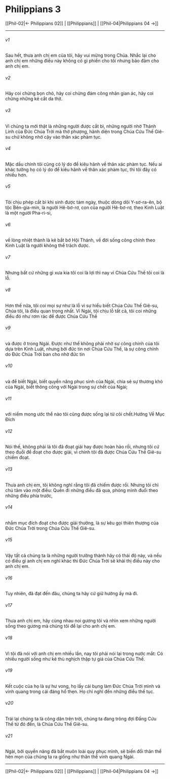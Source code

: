 # Philippians 3

[[Phil-02|← Philippians 02]] | [[Philippians]] | [[Phil-04|Philippians 04 →]]
***



###### v1 
Sau hết, thưa anh chị em của tôi, hãy vui mừng trong Chúa. Nhắc lại cho anh chị em những điều này không có gì phiền cho tôi nhưng bảo đảm cho anh chị em. 

###### v2 
Hãy coi chừng bọn chó, hãy coi chừng đám công nhân gian ác, hãy coi chừng những kẻ cắt da thịt. 

###### v3 
Vì chúng ta mới thật là những người được cắt bì, những người nhờ Thánh Linh của Đức Chúa Trời mà thờ phượng, hãnh diện trong Chúa Cứu Thế Giê-su chứ không nhờ cậy vào thân xác phàm tục. 

###### v4 
Mặc dầu chính tôi cũng có lý do để kiêu hãnh về thân xác phàm tục. Nếu ai khác tưởng họ có lý do để kiêu hãnh về thân xác phàm tục, thì tôi đây có nhiều hơn. 

###### v5 
Tôi chịu phép cắt bì khi sinh được tám ngày, thuộc dòng dõi Y-sơ-ra-ên, bộ tộc Bên-gia-min, là người Hê-bơ-rơ, con của người Hê-bơ-rơ, theo Kinh Luật là một người Pha-ri-si, 

###### v6 
về lòng nhiệt thành là kẻ bắt bớ Hội Thánh, về đời sống công chính theo Kinh Luật là người không thể trách được. 

###### v7 
Nhưng bất cứ những gì xưa kia tôi coi là lợi thì nay vì Chúa Cứu Thế tôi coi là lỗ. 

###### v8 
Hơn thế nữa, tôi coi mọi sự như là lỗ vì sự hiểu biết Chúa Cứu Thế Giê-su, Chúa tôi, là điều quan trọng nhất. Vì Ngài, tôi chịu lỗ tất cả, tôi coi những điều đó như rơm rác để được Chúa Cứu Thế 

###### v9 
và được ở trong Ngài. Được như thế không phải nhờ sự công chính của tôi dựa trên Kinh Luật, nhưng bởi đức tin nơi Chúa Cứu Thế, là sự công chính do Đức Chúa Trời ban cho nhờ đức tin 

###### v10 
và để biết Ngài, biết quyền năng phục sinh của Ngài, chia sẻ sự thương khó của Ngài, biết thông công với Ngài trong sự chết của Ngài; 

###### v11 
với niềm mong ước thể nào tôi cũng được sống lại từ cõi chết.Hướng Về Mục Đích 

###### v12 
Nói thế, không phải là tôi đã đoạt giải hay được hoàn hảo rồi, nhưng tôi cứ theo đuổi để đoạt cho được giải, vì chính tôi đã được Chúa Cứu Thế Giê-su chiếm đoạt. 

###### v13 
Thưa anh chị em, tôi không nghĩ rằng tôi đã chiếm được rồi. Nhưng tôi chỉ chú tâm vào một điều: Quên đi những điều đã qua, phóng mình đuổi theo những điều phía trước, 

###### v14 
nhắm mục đích đoạt cho được giải thưởng, là sự kêu gọi thiên thượng của Đức Chúa Trời trong Chúa Cứu Thế Giê-su. 

###### v15 
Vậy tất cả chúng ta là những người trưởng thành hãy có thái độ này, và nếu có điều gì anh chị em nghĩ khác thì Đức Chúa Trời sẽ khải thị điều này cho anh chị em. 

###### v16 
Tuy nhiên, đã đạt đến đâu, chúng ta hãy cứ giữ hướng ấy mà đi. 

###### v17 
Thưa anh chị em, hãy cùng nhau noi gương tôi và nhìn xem những người sống theo gương mà chúng tôi để lại cho anh chị em. 

###### v18 
Vì tôi đã nói với anh chị em nhiều lần, nay tôi phải nói lại trong nước mắt: Có nhiều người sống như kẻ thù nghịch thập tự giá của Chúa Cứu Thế. 

###### v19 
Kết cuộc của họ là sự hư vong, họ lấy cái bụng làm Đức Chúa Trời mình và vinh quang trong cái đáng hổ thẹn. Họ chỉ nghĩ đến những điều thế tục. 

###### v20 
Trái lại chúng ta là công dân trên trời, chúng ta đang trông đợi Đấng Cứu Thế từ đó đến, là Chúa Cứu Thế Giê-su. 

###### v21 
Ngài, bởi quyền năng đã bắt muôn loài quy phục mình, sẽ biến đổi thân thể hèn mọn của chúng ta ra giống như thân thể vinh quang Ngài.

***
[[Phil-02|← Philippians 02]] | [[Philippians]] | [[Phil-04|Philippians 04 →]]
